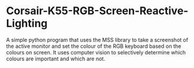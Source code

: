 # Corsair-K55-RGB-Screen-Reactive-Lighting
A simple python program that uses the MSS library to take a screenshot of the active monitor and set the colour of the RGB keyboard based on the colours on screen. 
It uses computer vision to selectively determine which colours are important and which are not.
